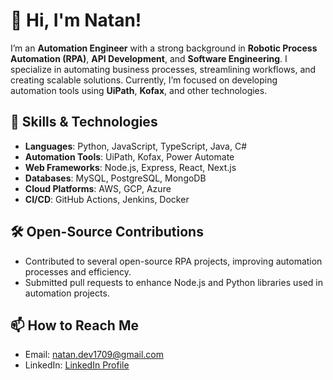 # 👋 Hi, I'm Natan!

I’m an **Automation Engineer** with a strong background in **Robotic Process Automation (RPA)**, **API Development**, and **Software Engineering**. I specialize in automating business processes, streamlining workflows, and creating scalable solutions. Currently, I’m focused on developing automation tools using **UiPath**, **Kofax**, and other technologies.

## 🚀 Skills & Technologies
- **Languages**: Python, JavaScript, TypeScript, Java, C#
- **Automation Tools**: UiPath, Kofax, Power Automate
- **Web Frameworks**: Node.js, Express, React, Next.js
- **Databases**: MySQL, PostgreSQL, MongoDB
- **Cloud Platforms**: AWS, GCP, Azure
- **CI/CD**: GitHub Actions, Jenkins, Docker

## 🛠️ Open-Source Contributions
- Contributed to several open-source RPA projects, improving automation processes and efficiency.
- Submitted pull requests to enhance Node.js and Python libraries used in automation projects.

## 📫 How to Reach Me
- Email: [natan.dev1709@gmail.com](mailto:natan.dev1709@gmail.com)
- LinkedIn: [LinkedIn Profile](https://www.linkedin.com/in/natanaelps)
